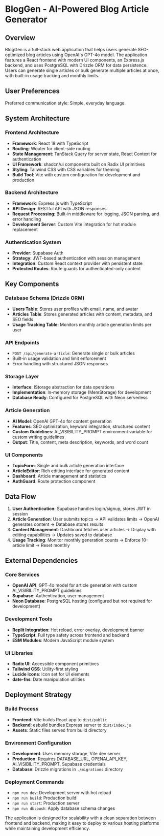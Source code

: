 # BlogGen - AI-Powered Blog Article Generator

## Overview

BlogGen is a full-stack web application that helps users generate SEO-optimized blog articles using OpenAI's GPT-4o model. The application features a React frontend with modern UI components, an Express.js backend, and uses PostgreSQL with Drizzle ORM for data persistence. Users can generate single articles or bulk generate multiple articles at once, with built-in usage tracking and monthly limits.

## User Preferences

Preferred communication style: Simple, everyday language.

## System Architecture

### Frontend Architecture
- **Framework**: React 18 with TypeScript
- **Routing**: Wouter for client-side routing
- **State Management**: TanStack Query for server state, React Context for authentication
- **UI Framework**: shadcn/ui components built on Radix UI primitives
- **Styling**: Tailwind CSS with CSS variables for theming
- **Build Tool**: Vite with custom configuration for development and production

### Backend Architecture
- **Framework**: Express.js with TypeScript
- **API Design**: RESTful API with JSON responses
- **Request Processing**: Built-in middleware for logging, JSON parsing, and error handling
- **Development Server**: Custom Vite integration for hot module replacement

### Authentication System
- **Provider**: Supabase Auth
- **Strategy**: JWT-based authentication with session management
- **Integration**: Custom React context provider with persistent state
- **Protected Routes**: Route guards for authenticated-only content

## Key Components

### Database Schema (Drizzle ORM)
- **Users Table**: Stores user profiles with email, name, and avatar
- **Articles Table**: Stores generated articles with content, metadata, and SEO fields
- **Usage Tracking Table**: Monitors monthly article generation limits per user

### API Endpoints
- `POST /api/generate-article`: Generate single or bulk articles
- Built-in usage validation and limit enforcement
- Error handling with structured JSON responses

### Storage Layer
- **Interface**: IStorage abstraction for data operations
- **Implementation**: In-memory storage (MemStorage) for development
- **Database Ready**: Configured for PostgreSQL with Neon serverless

### Article Generation
- **AI Model**: OpenAI GPT-4o for content generation
- **Features**: SEO optimization, keyword integration, structured content
- **Custom Guidelines**: AI_VISIBILITY_PROMPT environment variable for custom writing guidelines
- **Output**: Title, content, meta description, keywords, and word count

### UI Components
- **TopicForm**: Single and bulk article generation interface
- **ArticleEditor**: Rich editing interface for generated content
- **Dashboard**: Article management and statistics
- **AuthGuard**: Route protection component

## Data Flow

1. **User Authentication**: Supabase handles login/signup, stores JWT in session
2. **Article Generation**: User submits topics → API validates limits → OpenAI generates content → Database stores results
3. **Content Management**: Dashboard fetches user articles → Display with editing capabilities → Updates saved to database
4. **Usage Tracking**: Monitor monthly generation counts → Enforce 10-article limit → Reset monthly

## External Dependencies

### Core Services
- **OpenAI API**: GPT-4o model for article generation with custom AI_VISIBILITY_PROMPT guidelines
- **Supabase**: Authentication, user management
- **Neon Database**: PostgreSQL hosting (configured but not required for development)

### Development Tools
- **Replit Integration**: Hot reload, error overlay, development banner
- **TypeScript**: Full type safety across frontend and backend
- **ESM Modules**: Modern JavaScript module system

### UI Libraries
- **Radix UI**: Accessible component primitives
- **Tailwind CSS**: Utility-first styling
- **Lucide Icons**: Icon set for UI elements
- **date-fns**: Date manipulation utilities

## Deployment Strategy

### Build Process
- **Frontend**: Vite builds React app to `dist/public`
- **Backend**: esbuild bundles Express server to `dist/index.js`
- **Assets**: Static files served from build directory

### Environment Configuration
- **Development**: Uses memory storage, Vite dev server
- **Production**: Requires DATABASE_URL, OPENAI_API_KEY, AI_VISIBILITY_PROMPT, Supabase credentials
- **Database**: Drizzle migrations in `./migrations` directory

### Deployment Commands
- `npm run dev`: Development server with hot reload
- `npm run build`: Production build
- `npm run start`: Production server
- `npm run db:push`: Apply database schema changes

The application is designed for scalability with a clean separation between frontend and backend, making it easy to deploy to various hosting platforms while maintaining development efficiency.